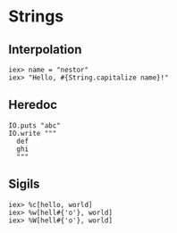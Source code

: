 # Strings

## Interpolation

    iex> name = "nestor"
    iex> "Hello, #{String.capitalize name}!"
    
## Heredoc

    IO.puts "abc"
    IO.write """
      def
      ghi
      """
      
## Sigils

    iex> %c[hello, world]
    iex> %w[hell#{'o'}, world]
    iex> %W[hell#{'o'}, world]
